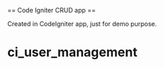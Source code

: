 == Code Igniter CRUD app ==

Created in CodeIgniter app, just for demo purpose.


# ci_user_management
